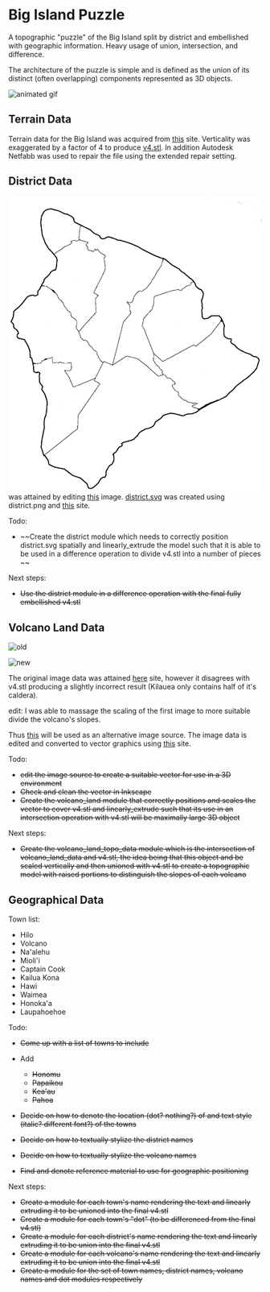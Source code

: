 # Big Island Puzzle

A topographic "puzzle" of the Big Island split by district and embellished with geographic information.
Heavy usage of union, intersection, and difference.

The architecture of the puzzle is simple and is defined as the union of its distinct (often overlapping) components represented as 3D objects.

![animated gif](img/animation.gif)

## Terrain Data

Terrain data for the Big Island was acquired from [this](https://jthatch.com/Terrain2STL/) site.
Verticality was exaggerated by a factor of 4 to produce [v4.stl](STL/v4.stl).
In addition Autodesk Netfabb was used to repair the file using the extended repair setting.

## District Data

![district.png](img/district.png) was attained by editing [this](https://upload.wikimedia.org/wikipedia/commons/thumb/0/07/HawaiiIslandDistricts-numbered.svg/1280px-HawaiiIslandDistricts-numbered.svg.png?1618303638911) image.
[district.svg](SVG/district.svg) was created using district.png and [this](https://picsvg.com) site.

Todo:

- ~~Create the district module which needs to correctly position district.svg spatially and linearly\_extrude the model such that it is able to be used in a difference operation to divide v4.stl into a number of pieces ~~

Next steps:

- ~~Use the district module in a difference operation with the final fully embellished v4.stl~~

## Volcano Land Data

![old](https://www.lovebigisland.com/wp-content/uploads/200px-Location_Hawaii_Volcanoes.svg_.png)

![new](https://www.hawaii-guide.com/images/body_images/Hawaii_Big_Island_Volcanoes_by_Land_Area_Map.jpg)

The original image data was attained  [here](https://www.lovebigisland.com/wp-content/uploads/200px-Location_Hawaii_Volcanoes.svg_.png) site, however it disagrees with v4.stl producing a slightly incorrect result (Kilauea only contains half of it's caldera).

edit: I was able to massage the scaling of the first image to more suitable divide the volcano's slopes. 


Thus [this](https://www.hawaii-guide.com/images/body_images/Hawaii_Big_Island_Volcanoes_by_Land_Area_Map.jpg) will be used as an alternative image source.
The image data is edited and converted to vector graphics using [this](https://picsvg.com) site.

Todo:

- ~~edit the image source to create a suitable vector for use in a 3D environment~~
- ~~Check and clean the vector in Inkscape~~
- ~~Create the volcano\_land module that correctly positions and scales the vector to cover v4.stl and linearly\_extrude such that its use in an intersection operation with v4.stl will be maximally large 3D object~~

Next steps:

- ~~Create the volcano\_land\_topo\_data module which is the intersection of volcano\_land\_data and v4.stl, the idea being that this object and be scaled vertically and then unioned with v4.stl to create a topographic model with raised portions to distinguish the slopes of each volcano~~

## Geographical Data

Town list:

- Hilo
- Volcano
- Na'alehu
- Mioli'i
- Captain Cook
- Kailua Kona
- Hawi
- Waimea
- Honoka'a
- Laupahoehoe

Todo:

- ~~Come up with a list of towns to include~~
- Add
    - ~~Honomu~~
    - ~~Papaikou~~
    - ~~Kea'au~~
    - ~~Pahoa~~

- ~~Decide on how to denote the location (dot? nothing?) of and text style (italic? different font?) of the towns~~
- ~~Decide on how to textually stylize the district names~~
- ~~Decide on how to textually stylize the volcano names~~
- ~~Find and denote reference material to use for geographic positioning~~

Next steps:

- ~~Create a module for each town's name rendering the text and linearly extruding it to be unioned into the final v4.stl~~
- ~~Create a module for each town's "dot" (to be differenced from the final v4.stl)~~
- ~~Create a module for each district's name rendering the text and linearly extruding it to be union into the final v4.stl~~
- ~~Create a module for each volcano's name rendering the text and linearly extruding it to be union into the final v4.stl~~
- ~~Create a module for the set of town names, district names, volcano names and dot modules respectively~~

